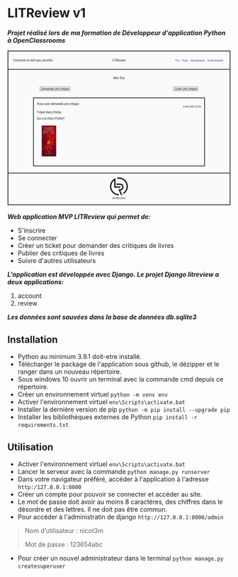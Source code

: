 # LITReview v1

**_Projet réalisé lors de ma formation de Développeur d'application Python à OpenClassrooms_**

![LITReview](litreview.png)

_**Web application MVP LITReview qui permet de:**_
* S'inscrire
* Se connecter
* Créer un ticket pour demander des critiques de livres
* Publier des critiques de livres
* Suivre d'autres utilisateurs

_**L'application est développée avec Django. Le projet Django litreview a deux applications:**_
1. account
1. review

_**Les données sont sauvées dans la base de données db.sqlite3**_

## Installation
* Python au minimum 3.9.1 doit-etre installé.
* Télécharger le package de l'application sous github, le dézipper et le ranger dans un nouveau répertoire.
* Sous windows 10 ouvrir un terminal avec la commande cmd depuis ce répertoire.
* Créer un environnement virtuel `python -m venv env`
* Activer l'environnement virtuel `env\Scripts\activate.bat`
* Installer la dernière version de pip `python -m pip install --upgrade pip`
* Installer les bibliothèques externes de Python `pip install -r requirements.txt`

## Utilisation
* Activer l'environnement virtuel `env\Scripts\activate.bat`
* Lancer le serveur avec la commande `python manage.py runserver`
* Dans votre navigateur préféré, accéder à l'application à l'adresse `http:/127.0.0.1:8000`
* Créer un compte pour pouvoir se connecter et accéder au site.
* Le mot de passe doit avoir au moins 8 caractères, des chiffres dans le désordre et des lettres. Il ne doit pas être commun.
* Pour accéder à l'administratin de django `http://127.0.0.1:8000/admin`
>Nom d’utilisateur : nicot3m
>
>Mot de passe : 123654abc
>
* Pour créer un nouvel administrateur dans le terminal `python manage.py createsuperuser`